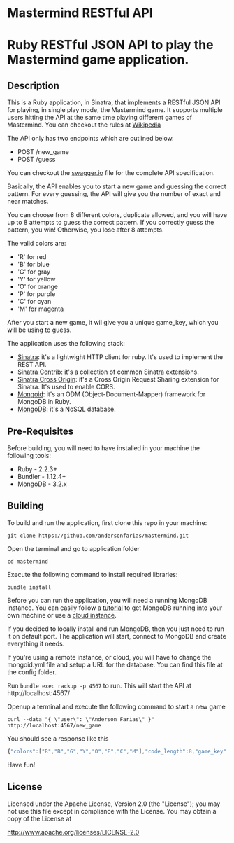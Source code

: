 # Mastermind RESTful API
# Ruby RESTful JSON API to play the Mastermind game application.

## Description

This is a Ruby application, in Sinatra, that implements a RESTful JSON API for playing, in single play mode, the Mastermind game.
It supports multiple users hitting the API at the same time playing different games of Mastermind.
You can checkout the rules at [Wikipedia](https://en.wikipedia.org/wiki/Mastermind_(board_game)#Gameplay_and_rules)

The API only has two endpoints which are outlined below.

* POST /new_game
* POST /guess

You can checkout the [swagger.io](./swagger.io) file for the complete API specification.

Basically, the API enables you to start a new game and guessing the correct pattern. For every guessing, the API will give you the number of exact and near matches.

You can choose from 8 different colors, duplicate allowed, and you will have up to 8 attempts to guess the correct pattern.
If you correctly guess the pattern, you win! Otherwise, you lose after 8 attempts.

The valid colors are:

* 'R' for red
* 'B' for blue
* 'G' for gray
* 'Y' for yellow
* 'O' for orange
* 'P' for purple
* 'C' for cyan
* 'M' for magenta

After you start a new game, it wil give you a unique game_key, which you will be using to guess.

The application uses the following stack:

* [Sinatra](http://www.sinatrarb.com/): it's a lightwight HTTP client for ruby. It's used to implement the REST API.
* [Sinatra Contrib](https://github.com/sinatra/sinatra-contrib): it's a collection of common Sinatra extensions.
* [Sinatra Cross Origin](https://github.com/britg/sinatra-cross_origin): it's a Cross Origin Request Sharing extension for Sinatra. It's used to enable CORS.
* [Mongoid](https://docs.mongodb.com/ecosystem/tutorial/ruby-mongoid-tutorial/): it's an ODM (Object-Document-Mapper) framework for MongoDB in Ruby.
* [MongoDB](https://www.mongodb.com/): it's a NoSQL database.

## Pre-Requisites

Before building, you will need to have installed in your machine the following tools:

* Ruby - 2.2.3+
* Bundler - 1.12.4+
* MongoDB - 3.2.x

## Building

  To build and run the application, first clone this repo in your machine:
  
  ```
  git clone https://github.com/andersonfarias/mastermind.git
  ```
  
  Open the terminal and go to application folder
  
  ```
  cd mastermind
  ```
  
  Execute the following command to install required libraries:
  
  ```
  bundle install
  ```
  
  Before you can run the application, you will need a running MongoDB instance. You can easily follow a [tutorial](https://docs.mongodb.com/manual/installation/) to get MongoDB running into your own machine or use a [cloud instance](https://mlab.com/).
  
  If you decided to locally install and run MongoDB, then you just need to run it on default port. The application will start, connect to MongoDB and create everything it needs.

  If you're using a remote instance, or cloud, you will have to change the mongoid.yml file and setup a URL for the database. You can find this file at the config folder.

  Run `bundle exec rackup -p 4567` to run. This will start the API at http://localhost:4567/
  
  Openup a terminal and execute the following command to start a new game
  
  ```
  curl --data "{ \"user\": \"Anderson Farias\" }" http://localhost:4567/new_game
  ```
  
  You should see a response like this
  
  ```javascript
  {"colors":["R","B","G","Y","O","P","C","M"],"code_length":8,"game_key":"574142d7f293448b42000000","num_guesses":0,"past_results":[],"solved":false}
  ```
  
  Have fun!

## License

Licensed under the Apache License, Version 2.0 (the "License"); you may not use this file except in compliance with the License. You may obtain a copy of the License at

http://www.apache.org/licenses/LICENSE-2.0
